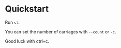 # Quickstart

Run `sl`.

You can set the number of carriages with `--count` or `-c`.

Good luck with ctrl+c.